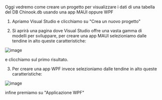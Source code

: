 Oggi vedremo come creare un progetto per visualizzare i dati di una tabella del DB Chinook.db usando una app MAUI oppure WPF

1) Apriamo Visual Studio e clicchiamo su "Crea un nuovo progetto"

2) Si aprirà una pagina dove Visual Studio offre una vasta gamma di modelli per sviluppare, per creare una app MAUI selezioniamo dalle tendine in alto queste caratteristiche:

![image](https://github.com/giovimori/GUIDb/assets/116790906/4bd0c4d5-46a8-480f-98e2-910407ec71b7)

e clicchiamo sul primo risultato.

3) Per creare una app WPF invece selezioniamo dalle tendine in alto queste caratteristiche:

![image](https://github.com/giovimori/GUIDb/assets/116790906/66989f44-c065-4f08-834f-971e7a184869)

infine premiamo su "Applicazione WPF"
